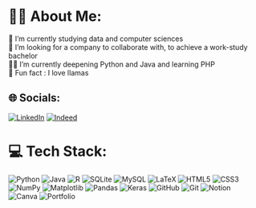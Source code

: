 # 🧑‍💻 About Me:
🔬 I’m currently studying data and computer sciences<br>🤝 I’m looking for a company to collaborate with, to achieve a work-study bachelor<br>🧑‍🦯 I’m currently deepening Python and Java and learning PHP<br>🦙 Fun fact : I love llamas


## 🌐 Socials:
[![LinkedIn](https://img.shields.io/badge/LinkedIn-%230077B5.svg?logo=linkedin&logoColor=white)](https://www.linkedin.com/in/loane-morandeau-1a2944251/) 
[![Indeed](https://img.shields.io/badge/Indeed-%23305ea9.svg?logo=indeed&logoColor=white)](https://profile.indeed.com/p/loanem-wf903m9) 

# 💻 Tech Stack:
![Python](https://img.shields.io/badge/Python-3670A0?style=flat&logo=python&logoColor=ffdd54) 
![Java](https://img.shields.io/badge/Java-%23ED8B00.svg?style=flat&logo=openjdk&logoColor=white) 
![R](https://img.shields.io/badge/R-%23276DC3.svg?style=flat&logo=r&logoColor=white) 
![SQLite](https://img.shields.io/badge/SQLite-%2307405e.svg?style=flat&logo=sqlite&logoColor=white) 
![MySQL](https://img.shields.io/badge/MySQL-4479A1.svg?style=flat&logo=mysql&logoColor=white) 
![LaTeX](https://img.shields.io/badge/LaTeX-%23008080.svg?style=flat&logo=latex&logoColor=white) 
![HTML5](https://img.shields.io/badge/HTML5-%23E34F26.svg?style=flat&logo=html5&logoColor=white) 
![CSS3](https://img.shields.io/badge/CSS3-%231572B6.svg?style=flat&logo=css3&logoColor=white) 
![NumPy](https://img.shields.io/badge/Numpy-%23013243.svg?style=flat&logo=numpy&logoColor=white) 
![Matplotlib](https://img.shields.io/badge/Matplotlib-%23ffffff.svg?style=flat&logo=matplotlib&logoColor=black) 
![Pandas](https://img.shields.io/badge/Pandas-%23150458.svg?style=flat&logo=pandas&logoColor=white) 
![Keras](https://img.shields.io/badge/Keras-%23D00000.svg?style=flat&logo=Keras&logoColor=white) 
![GitHub](https://img.shields.io/badge/GitHub-%23121011.svg?style=flat&logo=github&logoColor=white) 
![Git](https://img.shields.io/badge/Git-%23F05033.svg?style=flat&logo=git&logoColor=white) 
![Notion](https://img.shields.io/badge/Notion-%23000000.svg?style=flat&logo=notion&logoColor=white) 
![Canva](https://img.shields.io/badge/Canva-%2300C4CC.svg?style=flat&logo=Canva&logoColor=white) 
![Portfolio](https://img.shields.io/badge/Portfolio-%23000000.svg?style=flat&logo=firefox&logoColor=#FF7139)

<!-- Proudly created with GPRM ( https://gprm.itsvg.in ) -->
